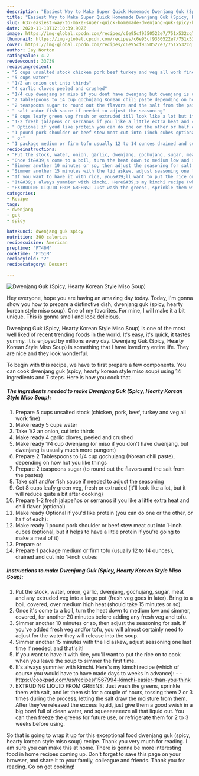 ```yaml
---
description: "Easiest Way to Make Super Quick Homemade Dwenjang Guk (Spicy, Hearty Korean Style Miso Soup)"
title: "Easiest Way to Make Super Quick Homemade Dwenjang Guk (Spicy, Hearty Korean Style Miso Soup)"
slug: 637-easiest-way-to-make-super-quick-homemade-dwenjang-guk-spicy-hearty-korean-style-miso-soup
date: 2020-11-18T12:10:39.907Z
image: https://img-global.cpcdn.com/recipes/c6e95cf9350522e7/751x532cq70/dwenjang-guk-spicy-hearty-korean-style-miso-soup-recipe-main-photo.jpg
thumbnail: https://img-global.cpcdn.com/recipes/c6e95cf9350522e7/751x532cq70/dwenjang-guk-spicy-hearty-korean-style-miso-soup-recipe-main-photo.jpg
cover: https://img-global.cpcdn.com/recipes/c6e95cf9350522e7/751x532cq70/dwenjang-guk-spicy-hearty-korean-style-miso-soup-recipe-main-photo.jpg
author: Jay Norton
ratingvalue: 4.2
reviewcount: 33739
recipeingredient:
- "5 cups unsalted stock chicken pork beef turkey and veg all work fine"
- "5 cups water"
- "1/2 an onion cut into thirds"
- "4 garlic cloves peeled and crushed"
- "1/4 cup dwenjang or miso if you dont have dwenjang but dwenjang is usually much more pungent"
- "2 Tablespoons to 14 cup gochujang Korean chili paste depending on how hot you like things"
- "2 teaspoons sugar to round out the flavors and the salt from the pastes"
- " salt andor fish sauce if needed to adjust the seasoning"
- "8 cups leafy green veg fresh or extruded itll look like a lot but it will reduce quite a bit after cooking"
- "1-2 fresh jalapeos or serranos if you like a little extra heat and chili flavor optional"
- " Optional if youd like protein you can do one or the other or half of each"
- "1 pound pork shoulder or beef stew meat cut into 1inch cubes optional but it helps to have a little protein if youre going to make a meal of it"
- " or"
- "1 package medium or firm tofu usually 12 to 14 ounces drained and cut into 1inch cubes"
recipeinstructions:
- "Put the stock, water, onion, garlic, dwenjang, gochujang, sugar, meat and any extruded veg into a large pot (fresh veg goes in later). Bring to a boil, covered, over medium high heat (should take 15 minutes or so)."
- "Once it&#39;s come to a boil, turn the heat down to medium low and simmer, covered, for another 20 minutes before adding any fresh veg and tofu."
- "Simmer another 10 minutes or so, then adjust the seasoning for salt. If you&#39;ve added fresh veg and/or tofu, you will almost certainly need to adjust for the water they will release into the soup."
- "Simmer another 15 minutes with the lid askew, adjust seasoning one last time if needed, and that&#39;s it!"
- "If you want to have it with rice, you&#39;ll want to put the rice on to cook when you leave the soup to simmer the first time."
- "It&#39;s always yummier with kimchi. Here&#39;s my kimchi recipe (which of course you would have to have made days to weeks in advance):  https://cookpad.com/us/recipes/1567994-kimchi-easier-than-you-think"
- "EXTRUDING LIQUID FROM GREENS: Just wash the greens, sprinkle them with salt, and let them sit for a couple of hours, tossing them 2 or 3 times during the process, letting the salt draw the moisture from them. After they&#39;ve released the excess liquid, just give them a good swish in a big bowl full of clean water, and squeeeeeeeze all that liquid out. You can then freeze the greens for future use, or refrigerate them for 2 to 3 weeks before using."
categories:
- Recipe
tags:
- dwenjang
- guk
- spicy

katakunci: dwenjang guk spicy 
nutrition: 300 calories
recipecuisine: American
preptime: "PT40M"
cooktime: "PT51M"
recipeyield: "2"
recipecategory: Dessert

---
```



![Dwenjang Guk (Spicy, Hearty Korean Style Miso Soup)](https://img-global.cpcdn.com/recipes/c6e95cf9350522e7/751x532cq70/dwenjang-guk-spicy-hearty-korean-style-miso-soup-recipe-main-photo.jpg)

Hey everyone, hope you are having an amazing day today. Today, I'm gonna show you how to prepare a distinctive dish, dwenjang guk (spicy, hearty korean style miso soup). One of my favorites. For mine, I will make it a bit unique. This is gonna smell and look delicious.

Dwenjang Guk (Spicy, Hearty Korean Style Miso Soup) is one of the most well liked of recent trending foods in the world. It's easy, it's quick, it tastes yummy. It is enjoyed by millions every day. Dwenjang Guk (Spicy, Hearty Korean Style Miso Soup) is something that I have loved my entire life. They are nice and they look wonderful.




To begin with this recipe, we have to first prepare a few components. You can cook dwenjang guk (spicy, hearty korean style miso soup) using 14 ingredients and 7 steps. Here is how you cook that.

<!--inarticleads1-->

##### The ingredients needed to make Dwenjang Guk (Spicy, Hearty Korean Style Miso Soup):

1. Prepare 5 cups unsalted stock (chicken, pork, beef, turkey and veg all work fine)
1. Make ready 5 cups water
1. Take 1/2 an onion, cut into thirds
1. Make ready 4 garlic cloves, peeled and crushed
1. Make ready 1/4 cup dwenjang (or miso if you don&#39;t have dwenjang, but dwenjang is usually much more pungent)
1. Prepare 2 Tablespoons to 1/4 cup gochujang (Korean chili paste), depending on how hot you like things
1. Prepare 2 teaspoons sugar (to round out the flavors and the salt from the pastes)
1. Take  salt and/or fish sauce if needed to adjust the seasoning
1. Get 8 cups leafy green veg, fresh or extruded (it&#39;ll look like a lot, but it will reduce quite a bit after cooking)
1. Prepare 1-2 fresh jalapeños or serranos if you like a little extra heat and chili flavor (optional)
1. Make ready  Optional if you&#39;d like protein (you can do one or the other, or half of each):
1. Make ready 1 pound pork shoulder or beef stew meat cut into 1-inch cubes (optional, but it helps to have a little protein if you&#39;re going to make a meal of it)
1. Prepare  or
1. Prepare 1 package medium or firm tofu (usually 12 to 14 ounces), drained and cut into 1-inch cubes




<!--inarticleads2-->

##### Instructions to make Dwenjang Guk (Spicy, Hearty Korean Style Miso Soup):

1. Put the stock, water, onion, garlic, dwenjang, gochujang, sugar, meat and any extruded veg into a large pot (fresh veg goes in later). Bring to a boil, covered, over medium high heat (should take 15 minutes or so).
1. Once it&#39;s come to a boil, turn the heat down to medium low and simmer, covered, for another 20 minutes before adding any fresh veg and tofu.
1. Simmer another 10 minutes or so, then adjust the seasoning for salt. If you&#39;ve added fresh veg and/or tofu, you will almost certainly need to adjust for the water they will release into the soup.
1. Simmer another 15 minutes with the lid askew, adjust seasoning one last time if needed, and that&#39;s it!
1. If you want to have it with rice, you&#39;ll want to put the rice on to cook when you leave the soup to simmer the first time.
1. It&#39;s always yummier with kimchi. Here&#39;s my kimchi recipe (which of course you would have to have made days to weeks in advance): -  - https://cookpad.com/us/recipes/1567994-kimchi-easier-than-you-think
1. EXTRUDING LIQUID FROM GREENS: Just wash the greens, sprinkle them with salt, and let them sit for a couple of hours, tossing them 2 or 3 times during the process, letting the salt draw the moisture from them. After they&#39;ve released the excess liquid, just give them a good swish in a big bowl full of clean water, and squeeeeeeeze all that liquid out. You can then freeze the greens for future use, or refrigerate them for 2 to 3 weeks before using.




So that is going to wrap it up for this exceptional food dwenjang guk (spicy, hearty korean style miso soup) recipe. Thank you very much for reading. I am sure you can make this at home. There is gonna be more interesting food in home recipes coming up. Don't forget to save this page on your browser, and share it to your family, colleague and friends. Thank you for reading. Go on get cooking!
